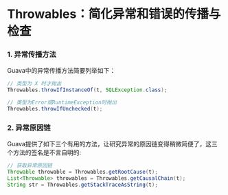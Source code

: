 # Throwables：简化异常和错误的传播与检查

### 1. 异常传播方法
Guava中的异常传播方法简要列举如下：
````java
// 类型为 X 时才抛出
Throwables.throwIfInstanceOf(t, SQLException.class);

// 类型为Error或RuntimeException时抛出
Throwables.throwIfUnchecked(t);
````

### 2. 异常原因链
Guava提供了如下三个有用的方法，让研究异常的原因链变得稍微简便了，这三个方法的签名是不言自明的:
````java
// 获取异常原因链
Throwable throwable = Throwables.getRootCause(t);
List<Throwable> throwables = Throwables.getCausalChain(t);
String str = Throwables.getStackTraceAsString(t);
````


